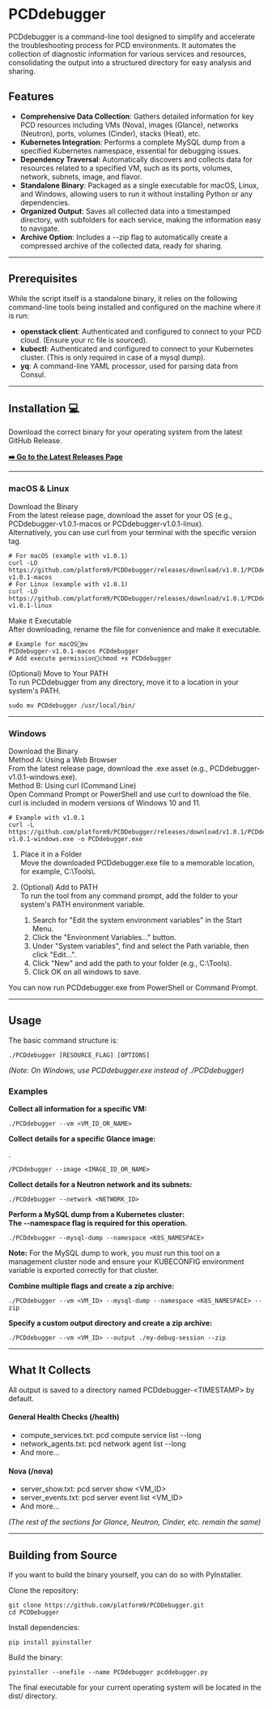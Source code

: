 

# **PCDdebugger**

PCDdebugger is a command-line tool designed to simplify and accelerate the troubleshooting process for PCD environments. It automates the collection of diagnostic information for various services and resources, consolidating the output into a structured directory for easy analysis and sharing.

## **Features**

* **Comprehensive Data Collection**: Gathers detailed information for key PCD resources including VMs (Nova), images (Glance), networks (Neutron), ports, volumes (Cinder), stacks (Heat), etc.  
* **Kubernetes Integration**: Performs a complete MySQL dump from a specified Kubernetes namespace, essential for debugging issues.  
* **Dependency Traversal**: Automatically discovers and collects data for resources related to a specified VM, such as its ports, volumes, network, subnets, image, and flavor.  
* **Standalone Binary**: Packaged as a single executable for macOS, Linux, and Windows, allowing users to run it without installing Python or any dependencies.  
* **Organized Output**: Saves all collected data into a timestamped directory, with subfolders for each service, making the information easy to navigate.  
* **Archive Option**: Includes a \--zip flag to automatically create a compressed archive of the collected data, ready for sharing.

---

## **Prerequisites**

While the script itself is a standalone binary, it relies on the following command-line tools being installed and configured on the machine where it is run:

* **openstack client**: Authenticated and configured to connect to your PCD cloud. (Ensure your rc file is sourced).  
* **kubectl**: Authenticated and configured to connect to your Kubernetes cluster. (This is only required in case of a mysql dump).  
* **yq**: A command-line YAML processor, used for parsing data from Consul.

---

## **Installation 💻**

Download the correct binary for your operating system from the latest GitHub Release.

[**➡️ Go to the Latest Releases Page**](https://www.google.com/search?q=https://github.com/platform9/PCDDebugger/releases/latest)

---

### **macOS & Linux**

Download the Binary  
From the latest release page, download the asset for your OS (e.g., PCDdebugger-v1.0.1-macos or PCDdebugger-v1.0.1-linux).  
Alternatively, you can use curl from your terminal with the specific version tag.

```
# For macOS (example with v1.0.1)
curl -LO https://github.com/platform9/PCDDebugger/releases/download/v1.0.1/PCDdebugger-v1.0.1-macos
# For Linux (example with v1.0.1)
curl -LO https://github.com/platform9/PCDDebugger/releases/download/v1.0.1/PCDdebugger-v1.0.1-linux
```

Make it Executable  
After downloading, rename the file for convenience and make it executable.

```
# Example for macOSmv
PCDdebugger-v1.0.1-macos PCDdebugger
# Add execute permissionchmod +x PCDdebugger
```

(Optional) Move to Your PATH  
To run PCDdebugger from any directory, move it to a location in your system's PATH.

```
sudo mv PCDdebugger /usr/local/bin/
```

---

### **Windows**

Download the Binary  
Method A: Using a Web Browser  
From the latest release page, download the .exe asset (e.g., PCDdebugger-v1.0.1-windows.exe).  
Method B: Using curl (Command Line)  
Open Command Prompt or PowerShell and use curl to download the file. curl is included in modern versions of Windows 10 and 11\.

```
# Example with v1.0.1
curl -L https://github.com/platform9/PCDDebugger/releases/download/v1.0.1/PCDdebugger-v1.0.1-windows.exe -o PCDdebugger.exe
```

1. Place it in a Folder  
   Move the downloaded PCDdebugger.exe file to a memorable location, for example, C:\\Tools\\.

2. (Optional) Add to PATH  
   To run the tool from any command prompt, add the folder to your system's PATH environment variable.  
   1. Search for "Edit the system environment variables" in the Start Menu.  
   2. Click the "Environment Variables..." button.  
   3. Under "System variables", find and select the Path variable, then click "Edit...".  
   4. Click "New" and add the path to your folder (e.g., C:\\Tools).  
   5. Click OK on all windows to save.

You can now run PCDdebugger.exe from PowerShell or Command Prompt.

---

## **Usage**

The basic command structure is:

```
./PCDdebugger [RESOURCE_FLAG] [OPTIONS]
```

*(Note: On Windows, use PCDdebugger.exe instead of ./PCDdebugger)*

### **Examples**

**Collect all information for a specific VM:**

```
./PCDdebugger --vm <VM_ID_OR_NAME>
```

**Collect details for a specific Glance image:**

.

```
/PCDdebugger --image <IMAGE_ID_OR_NAME>
```

**Collect details for a Neutron network and its subnets:**

```
./PCDdebugger --network <NETWORK_ID>
```

**Perform a MySQL dump from a Kubernetes cluster:**  
**The \--namespace flag is required for this operation.**

```
./PCDdebugger --mysql-dump --namespace <K8S_NAMESPACE>
```

**Note:** For the MySQL dump to work, you must run this tool on a management cluster node and ensure your KUBECONFIG environment variable is exported correctly for that cluster.

**Combine multiple flags and create a zip archive:**

```
./PCDdebugger --vm <VM_ID> --mysql-dump --namespace <K8S_NAMESPACE> --zip
```

**Specify a custom output directory and create a zip archive:**

```
./PCDdebugger --vm <VM_ID> --output ./my-debug-session --zip
```

---

## 

## **What It Collects**

All output is saved to a directory named PCDdebugger-\<TIMESTAMP\> by default.

#### **General Health Checks (/health)**

* compute\_services.txt: pcd compute service list \--long  
* network\_agents.txt: pcd network agent list \--long  
* And more...

#### **Nova (/nova)**

* server\_show.txt: pcd server show \<VM\_ID\>  
* server\_events.txt: pcd server event list \<VM\_ID\>  
* And more...

*(The rest of the sections for Glance, Neutron, Cinder, etc. remain the same)*

---

## **Building from Source**

If you want to build the binary yourself, you can do so with PyInstaller.

Clone the repository:

```
git clone https://github.com/platform9/PCDDebugger.git
cd PCDDebugger
```

Install dependencies:

```
pip install pyinstaller
```

Build the binary:

```
pyinstaller --onefile --name PCDdebugger pcddebugger.py
```

The final executable for your current operating system will be located in the dist/ directory.
